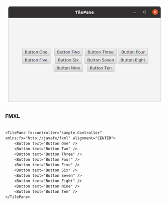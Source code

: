 <p align="center"><img src="TilePane.png"></p>

<h3>FMXL</h3>
<code>
&lt;TilePane fx:controller="sample.Controller" xmlns:fx="http://javafx/fxml" alignment="CENTER"&gt;</ br>
    &lt;Button text="Button One" /&gt;</ br>
    &lt;Button text="Button Two" /&gt;</ br>
    &lt;Button text="Button Three" /&gt;</ br>
    &lt;Button text="Button Four" /&gt;</ br>
    &lt;Button text="Button Five" /&gt;</ br>
    &lt;Button text="Button Six" /&gt;</ br>
    &lt;Button text="Button Seven" /&gt;</ br>
    &lt;Button text="Button Eight" /&gt;</ br>
    &lt;Button text="Button Nine" /&gt;</ br>
    &lt;Button text="Button Ten" /&gt;</ br>
&lt;/TilePane&gt;
</code>
